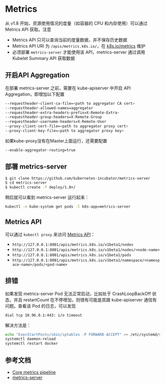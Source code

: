 # Metrics

从 v1.8 开始，资源使用情况的度量（如容器的 CPU 和内存使用）可以通过 Metrics API 获取。注意

- Metrics API 只可以查询当前的度量数据，并不保存历史数据
- Metrics API URI 为 `/apis/metrics.k8s.io/`，在 [k8s.io/metrics](https://github.com/kubernetes/metrics) 维护
- 必须部署 `metrics-server` 才能使用该 API，metrics-server 通过调用 Kubelet Summary API 获取数据

## 开启API Aggregation

在部署 metrics-server 之前，需要在 kube-apiserver 中开启 API Aggregation，即增加以下配置

```sh
--requestheader-client-ca-file=<path to aggregator CA cert>
--requestheader-allowed-names=aggregator
--requestheader-extra-headers-prefix=X-Remote-Extra-
--requestheader-group-headers=X-Remote-Group
--requestheader-username-headers=X-Remote-User
--proxy-client-cert-file=<path to aggregator proxy cert>
--proxy-client-key-file=<path to aggregator proxy key>
```

如果kube-proxy没有在Master上面运行，还需要配置

```sh
--enable-aggregator-routing=true
```

## 部署 metrics-server

```sh
$ git clone https://github.com/kubernetes-incubator/metrics-server
$ cd metrics-server
$ kubectl create -f deploy/1.8+/
```

稍后就可以看到 metrics-server 运行起来：

```sh
kubectl -n kube-system get pods -l k8s-app=metrics-server
```

## Metrics API

可以通过 `kubectl proxy` 来访问 [Metrics API](https://github.com/kubernetes/community/blob/master/contributors/design-proposals/instrumentation/resource-metrics-api.md)：

- `http://127.0.0.1:8001/apis/metrics.k8s.io/v1beta1/nodes`
- `http://127.0.0.1:8001/apis/metrics.k8s.io/v1beta1/nodes/<node-name>`
- `http://127.0.0.1:8001/apis/metrics.k8s.io/v1beta1/pods`
- `http://127.0.0.1:8001/apis/metrics.k8s.io/v1beta1/namespace/<namespace-name>/pods/<pod-name>`

## 排错

如果发现 metrics-server Pod 无法正常启动，比如处于 CrashLoopBackOff 状态，并且 restartCount 在不停增加，则很有可能是其跟 kube-apiserver 通信有问题。查看该 Pod 的日志，可以发现

```sh
dial tcp 10.96.0.1:443: i/o timeout
```

解决方法是：

```sh
echo "ExecStartPost=/sbin/iptables -P FORWARD ACCEPT" >> /etc/systemd/system/docker.service.d/exec_start.conf
systemctl daemon-reload
systemctl restart docker
```

## 参考文档

- [Core metrics pipeline](https://kubernetes.io/docs/tasks/debug-application-cluster/core-metrics-pipeline/)
- [metrics-server](https://github.com/kubernetes-incubator/metrics-server)

